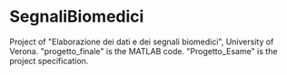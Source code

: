 # SegnaliBiomedici
Project of "Elaborazione dei dati e dei segnali biomedici", University of Verona.
"progetto_finale" is the MATLAB code.
"Progetto_Esame" is the project specification. 
